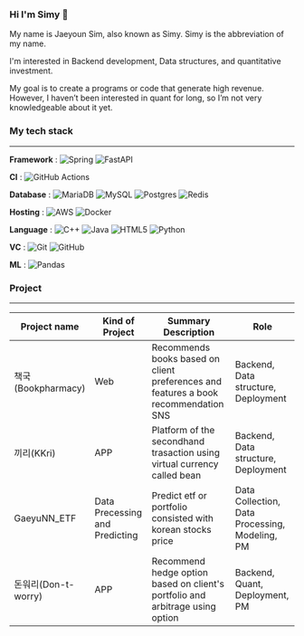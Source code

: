 ### Hi I'm Simy 👋

My name is Jaeyoun Sim, also known as Simy. Simy is the abbreviation of my name.

I'm interested in Backend development, Data structures, and quantitative investment.

My goal is to create a programs or code that generate high revenue.
However, I haven’t been interested in quant for long, so I’m not very knowledgeable about it yet.

### My tech stack
___
**Framework** : 
![Spring](https://img.shields.io/badge/spring-%236DB33F.svg?style=for-the-badge&logo=spring&logoColor=white)
![FastAPI](https://img.shields.io/badge/FastAPI-005571?style=for-the-badge&logo=fastapi)

**CI** : 
![GitHub Actions](https://img.shields.io/badge/github%20actions-%232671E5.svg?style=for-the-badge&logo=githubactions&logoColor=white)

**Database** : 
![MariaDB](https://img.shields.io/badge/MariaDB-003545?style=for-the-badge&logo=mariadb&logoColor=white)
![MySQL](https://img.shields.io/badge/mysql-4479A1.svg?style=for-the-badge&logo=mysql&logoColor=white)
![Postgres](https://img.shields.io/badge/postgres-%23316192.svg?style=for-the-badge&logo=postgresql&logoColor=white)
![Redis](https://img.shields.io/badge/redis-%23DD0031.svg?style=for-the-badge&logo=redis&logoColor=white)

**Hosting** : 
![AWS](https://img.shields.io/badge/AWS-%23FF9900.svg?style=for-the-badge&logo=amazon-aws&logoColor=white)
![Docker](https://img.shields.io/badge/docker-%230db7ed.svg?style=for-the-badge&logo=docker&logoColor=white)

**Language** : 
![C++](https://img.shields.io/badge/c++-%2300599C.svg?style=for-the-badge&logo=c%2B%2B&logoColor=white)
![Java](https://img.shields.io/badge/java-%23ED8B00.svg?style=for-the-badge&logo=openjdk&logoColor=white)
![HTML5](https://img.shields.io/badge/html5-%23E34F26.svg?style=for-the-badge&logo=html5&logoColor=white)
![Python](https://img.shields.io/badge/python-3670A0?style=for-the-badge&logo=python&logoColor=ffdd54)

**VC** : 
![Git](https://img.shields.io/badge/git-%23F05033.svg?style=for-the-badge&logo=git&logoColor=white)
![GitHub](https://img.shields.io/badge/github-%23121011.svg?style=for-the-badge&logo=github&logoColor=white)

**ML** : 
![Pandas](https://img.shields.io/badge/pandas-%23150458.svg?style=for-the-badge&logo=pandas&logoColor=white)

### Project
---
|Project name|Kind of Project|Summary Description|Role|
|--|--|--|--|
|책국(Bookpharmacy)|Web|Recommends books based on client preferences and features a book recommendation SNS|Backend, Data structure, Deployment|
|끼리(KKri)|APP|Platform of the secondhand trasaction using virtual currency called bean|Backend, Data structure, Deployment|
|GaeyuNN_ETF|Data Precessing and Predicting|Predict etf or portfolio consisted with korean stocks price|Data Collection, Data Processing, Modeling, PM|
|돈워리(Don-t-worry)|APP|Recommend hedge option based on client's portfolio and arbitrage using option|Backend, Quant, Deployment, PM|



<!--
**simjaeyoun/simjaeyoun** is a ✨ _special_ ✨ repository because its `README.md` (this file) appears on your GitHub profile.

Here are some ideas to get you started:

- 🔭 I’m currently working on ...
- 🌱 I’m currently learning ...
- 👯 I’m looking to collaborate on ...
- 🤔 I’m looking for help with ...
- 💬 Ask me about ...
- 📫 How to reach me: ...
- 😄 Pronouns: ...
- ⚡ Fun fact: ...
-->

